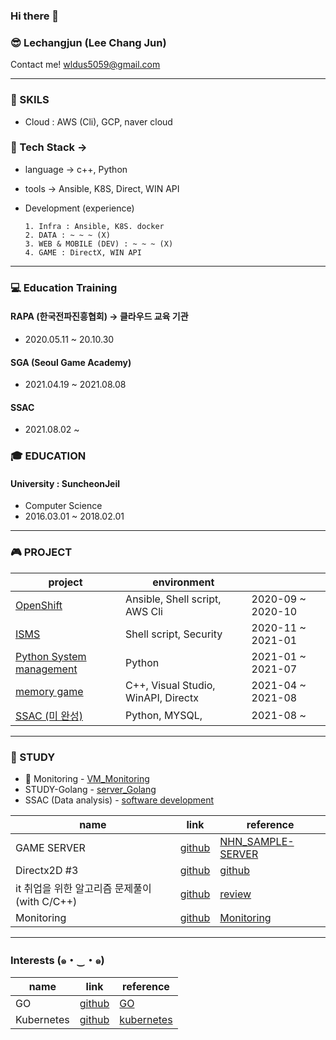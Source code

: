 ### Hi there 👋

### 😎 Lechangjun (Lee Chang Jun)
Contact me! <wldus5059@gmail.com>

* * *
### 💪 SKILS
* Cloud : AWS (Cli), GCP, naver cloud

### 🤖 Tech Stack -> 
* language -> c++, Python
* tools -> Ansible, K8S, Direct, WIN API 
* Development (experience)

      1. Infra : Ansible, K8S. docker
      2. DATA : ~ ~ ~ (X)
      3. WEB & MOBILE (DEV) : ~ ~ ~ (X)
      4. GAME : DirectX, WIN API

* * *

### 💻 Education Training

#### RAPA (한국전파진흥협회) -> 클라우드 교육 기관
* 2020.05.11 ~ 20.10.30 


#### SGA (Seoul Game Academy)
* 2021.04.19 ~ 2021.08.08

#### SSAC
* 2021.08.02 ~ 



### 🎓 EDUCATION
#### University : SuncheonJeil 
*  Computer Science
*  2016.03.01 ~ 2018.02.01  


* * *
### 🎮 PROJECT
| project | environment |  |
|-------|--------|-------|
| <a href="https://github.com/lechangjun/PORTFOLIO--OpenShift_Deploy" target="_blank">OpenShift</a> | Ansible, Shell script, AWS Cli | 2020-09 ~ 2020-10  |
| <a href="https://github.com/lechangjun/ISMS_security_repository">ISMS</a> | Shell script, Security  | 2020-11 ~ 2021-01 |
| <a href="https://github.com/lechangjun/Python_System_Management">Python System management</a> |Python   | 2021-01 ~ 2021-07 |
| <a href="https://github.com/lechangjun/PORTFOLIO--Game_Collection" target="_blank">memory game</a> | C++, Visual Studio, WinAPI, Directx | 2021-04 ~ 2021-08|
| <a href="https://github.com/lechangjun/Toy-Projects_SSAC" target="_blank"> SSAC (미 완성) </a> | Python, MYSQL,  | 2021-08 ~ |




* * *

### 🌱 STUDY
* 🦀 Monitoring - <a href="https://github.com/lechangjun/STUDY_Monitoring" target="_blank"> VM_Monitoring </a>
* STUDY-Golang - <a href="https://github.com/lechangjun/STUDY-com2us_Golang_socketGameServer" target="_blank">server_Golang</a>
* SSAC (Data analysis) - <a href="https://github.com/lechangjun/Toy-Projects_SSAC" target="_blank">software development
</a>



| name | link | reference |
|-------|--------|--------|
| GAME SERVER | <a href="https://github.com/lechangjun/STUDY-Server" target="_blank">github</a> | <a href="https://github.com/nhn/gameanvil.sample-game-server" target="_blank">NHN_SAMPLE-SERVER</a> |
| Directx2D #3 | <a href="https://github.com/lechangjun/STUDY-Directx2D" target="_blank">github</a> | <a href="https://github.com/Excelsus4" target="_blank">github</a> |
| it 취업을 위한 알고리즘 문제풀이 (with C/C++) | <a href="https://github.com/lechangjun/Algorithm" target="_blank">github</a> | <a href="https://github.com/Knabin/AlgorithmQ" target="_blank">review</a>
| Monitoring | <a href="https://github.com/lechangjun/STUDY_Monitoring" target="_blank">github</a> | <a href="https://github.com/lechangjun/STUDY_Monitoring" target="_blank">Monitoring</a> |

---------------------------------------------------------------------------------------------------------
### Interests (๑・‿・๑)

| name | link | reference |
|-------|--------|--------|
| GO | <a href="https://github.com/lechangjun/go" target="_blank">github</a> | <a href="https://github.com/golang" target="_blank">GO</a> |
| Kubernetes | <a href="https://github.com/lechangjun" target="_blank">github</a> | <a href="https://github.com/topics/kubernetes" target="_blank">kubernetes</a> |
